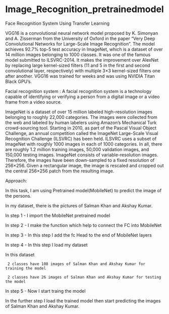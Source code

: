 # Image_Recognition_pretrainedmodel

Face Recognition System Using Transfer Learning

VGG16 is a convolutional neural network model proposed by K. Simonyan and A. Zisserman from the University of Oxford in the paper “Very Deep Convolutional Networks for Large-Scale Image Recognition”. The model achieves 92.7% top-5 test accuracy in ImageNet, which is a dataset of over 14 million images belonging to 1000 classes. It was one of the famous model submitted to ILSVRC-2014. It makes the improvement over AlexNet by replacing large kernel-sized filters (11 and 5 in the first and second convolutional layer, respectively) with multiple 3×3 kernel-sized filters one after another. VGG16 was trained for weeks and was using NVIDIA Titan Black GPU’s.


Facial recognition system : A facial recognition system is a technology capable of identifying or verifying a person from a digital image or a video frame from a video source.

ImageNet is a dataset of over 15 million labeled high-resolution images belonging to roughly 22,000 categories. The images were collected from the web and labeled by human labelers using Amazon’s Mechanical Turk crowd-sourcing tool. Starting in 2010, as part of the Pascal Visual Object Challenge, an annual competition called the ImageNet Large-Scale Visual Recognition Challenge (ILSVRC) has been held. ILSVRC uses a subset of ImageNet with roughly 1000 images in each of 1000 categories. In all, there are roughly 1.2 million training images, 50,000 validation images, and 150,000 testing images. ImageNet consists of variable-resolution images. Therefore, the images have been down-sampled to a fixed resolution of 256×256. Given a rectangular image, the image is rescaled and cropped out the central 256×256 patch from the resulting image.

Approach:

In this task, I am using Pretrained model(MobileNet) to predict the image of the persons.

In my dataset, there is the pictures of Salman Khan and Akshay Kumar.

In step 1 - I import the MobileNet pretrained model

In step 2 - I make the function which help to connect the FC into MobileNet

In step 3 - In this step I add the fc Head to the end of MobileNet layers

In step 4 - In this step I load my dataset

   In this dataset

     2 classes have 108 images of Salman Khan and Akshay Kumar for training the model
     
     2 classes have 26 images of Salman Khan and Akshay Kumar for testing the model   

In step 5 - Now I start traing the model
 
In the  further step I load the trained model then start predicting the images of Salman Khan and Akshay Kumar.  
